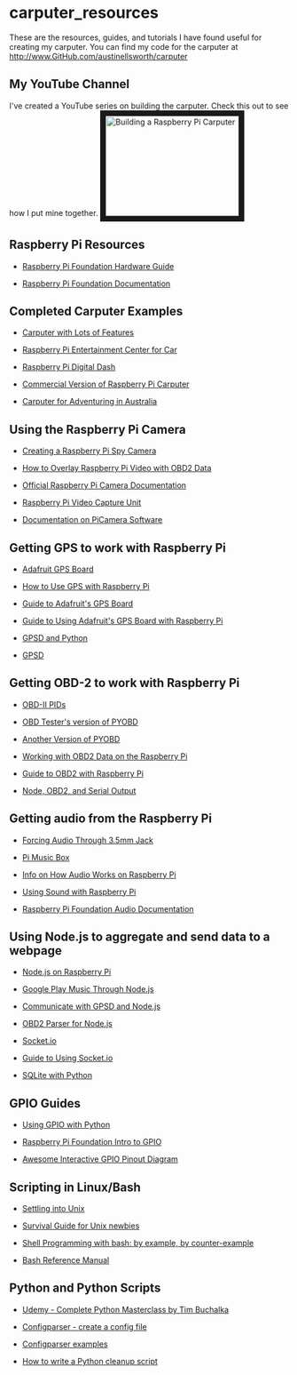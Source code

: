 # carputer_resources
These are the resources, guides, and tutorials I have found useful for creating my carputer. You can find my code for the carputer at http://www.GitHub.com/austinellsworth/carputer

## My YouTube Channel
I've created a YouTube series on building the carputer. Check this out to see how I put mine together.
<a href="http://www.youtube.com/watch?feature=player_embedded&v=0kpCKH1egPs
" target="_blank"><img src="http://img.youtube.com/vi/0kpCKH1egPs/0.jpg" 
alt="Building a Raspberry Pi Carputer" width="240" height="180" border="10" /></a>

## Raspberry Pi Resources

* [Raspberry Pi Foundation Hardware Guide](https://www.raspberrypi.org/learning/hardware-guide/)

* [Raspberry Pi Foundation Documentation](https://www.raspberrypi.org/documentation/)


## Completed Carputer Examples

* [Carputer with Lots of Features](http://engineering-diy.blogspot.ro/2015/01/raspberrypi-carpc-tutorial.html)

* [Raspberry Pi Entertainment Center for Car](http://www.instructables.com/id/Raspberry-Pi-Touch-Screen-Car-Computer/)

* [Raspberry Pi Digital Dash](https://www.youtube.com/watch?v=5C9ypE6JUuY)

* [Commercial Version of Raspberry Pi Carputer](https://www.autopi.io/blog/build-a-raspberry-pi-touch-screen-car-computer/)

* [Carputer for Adventuring in Australia](https://www.development-cycle.com/2016/02/07/building-a-raspberry-pi-car-computer/)


## Using the Raspberry Pi Camera

* [Creating a Raspberry Pi Spy Camera](https://www.raspberrypi-spy.co.uk/2014/11/how-to-create-a-raspberry-pi-video-capture-unit-part-1/)

* [How to Overlay Raspberry Pi Video with OBD2 Data](http://www.stuffaboutcode.com/2013/07/raspberry-pi-car-cam-overlaid-with-obd.html)

* [Official Raspberry Pi Camera Documentation](https://www.raspberrypi.org/documentation/raspbian/applications/camera.md)

* [Raspberry Pi Video Capture Unit](https://bitbucket.org/MattHawkinsUK/rpispy-video-capture-unit)

* [Documentation on PiCamera Software](http://picamera.readthedocs.io/en/release-1.13/)


## Getting GPS to work with Raspberry Pi

* [Adafruit GPS Board](https://www.adafruit.com/product/746)

* [How to Use GPS with Raspberry Pi](https://area-51.blog/2012/06/18/getting-gps-to-work-on-a-raspberry-pi/)

* [Guide to Adafruit's GPS Board](https://learn.adafruit.com/adafruit-ultimate-gps)

* [Guide to Using Adafruit's GPS Board with Raspberry Pi](https://learn.adafruit.com/adafruit-ultimate-gps-on-the-raspberry-pi/introduction)

* [GPSD and Python](http://www.danmandle.com/blog/getting-gpsd-to-work-with-python/)

* [GPSD](http://catb.org/gpsd/)


## Getting OBD-2 to work with Raspberry Pi

* [OBD-II PIDs](https://en.wikipedia.org/wiki/OBD-II_PIDs)

* [OBD Tester's version of PYOBD](http://www.obdtester.com/pyobd)

* [Another Version of PYOBD](https://github.com/roflson/pyobd)

* [Working with OBD2 Data on the Raspberry Pi](http://www.stuffaboutcode.com/2013/07/raspberry-pi-reading-car-obd-ii-data.html)

* [Guide to OBD2 with Raspberry Pi](https://fabcirablog.weebly.com/blog/reading-a-cars-obdii-port-with-a-raspberry-pi)

* [Node, OBD2, and Serial Output](https://github.com/EricSmekens/node-serial-obd)


## Getting audio from the Raspberry Pi

* [Forcing Audio Through 3.5mm Jack](https://www.raspberrypi.org/forums/viewtopic.php?f=91&t=40872)

* [Pi Music Box](http://www.pimusicbox.com/)

* [Info on How Audio Works on Raspberry Pi](https://jeffskinnerbox.wordpress.com/2012/11/15/getting-audio-out-working-on-the-raspberry-pi/)

* [Using Sound with Raspberry Pi](http://blog.scphillips.com/posts/2013/01/sound-configuration-on-raspberry-pi-with-alsa/)

* [Raspberry Pi Foundation Audio Documentation](https://www.raspberrypi.org/documentation/usage/audio/)


## Using Node.js to aggregate and send data to a webpage

* [Node.js on Raspberry Pi](http://weworkweplay.com/play/raspberry-pi-nodejs/)

* [Google Play Music Through Node.js](https://www.npmjs.com/package/playmusic)

* [Communicate with GPSD and Node.js](https://www.npmjs.com/package/node-gpsd)

* [OBD2 Parser for Node.js](https://www.npmjs.com/package/obd-parser)

* [Socket.io](https://socket.io/)

* [Guide to Using Socket.io](http://nodesource.com/blog/understanding-socketio/)

* [SQLite with Python](http://zetcode.com/db/sqlitepythontutorial/)

## GPIO Guides

* [Using GPIO with Python](https://sourceforge.net/p/raspberry-gpio-python/wiki/BasicUsage/)

* [Raspberry Pi Foundation Intro to GPIO](https://www.raspberrypi.org/documentation/usage/gpio-plus-and-raspi2/README.md)

* [Awesome Interactive GPIO Pinout Diagram](https://pinout.xyz/)

## Scripting in Linux/Bash

* [Settling into Unix](http://matt.might.net/articles/settling-into-unix/)

* [Survival Guide for Unix newbies](http://matt.might.net/articles/basic-unix/)

* [Shell Programming with bash: by example, by counter-example](http://matt.might.net/articles/bash-by-example/)

* [Bash Reference Manual](https://www.gnu.org/software/bash/manual/bash.html)

## Python and Python Scripts

* [Udemy - Complete Python Masterclass by Tim Buchalka](https://www.udemy.com/python-the-complete-python-developer-course/learn/v4/overview)

* [Configparser - create a config file](https://docs.python.org/3.4/library/configparser.html)

* [Configparser examples](https://wiki.python.org/moin/ConfigParserExamples)

* [How to write a Python cleanup script](https://pythontips.com/2014/01/23/python-101-writing-a-cleanup-script/)
